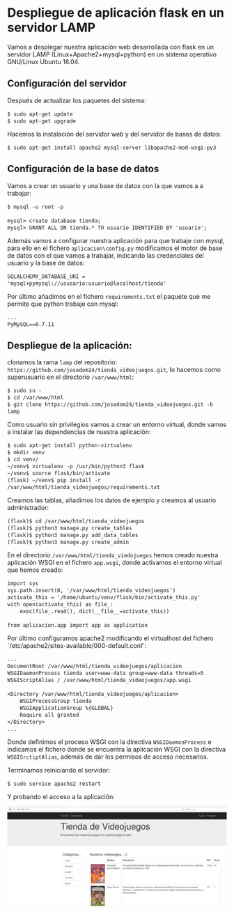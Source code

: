 # Despliegue de aplicación flask en un servidor LAMP

Vamos a desplegar nuestra aplicación web desarrollada con flask en un servidor LAMP (Linux+Apache2+mysql+python) en un sistema operativo GNU/Linux Ubuntu 16.04.

## Configuración del servidor 

Después de actualizar los paquetes del sistema:

	$ sudo apt-get update
	$ sudo apt-get upgrade

Hacemos la instalación del servidor web y del servidor de bases de datos:

	$ sudo apt-get install apache2 mysql-server libapache2-mod-wsgi-py3

## Configuración de la base de datos

Vamos a crear un usuario y una base de datos con la que vamos a a trabajar:

	$ mysql -u root -p

	mysql> create database tienda;
	mysql> GRANT ALL ON tienda.* TO usuario IDENTIFIED BY 'usuario';


Además vamos a configurar nuestra aplicación para que trabaje con mysql, para ello en el fichero `aplicacion\config.py` modificamos el motor de base de datos con el que vamos a trabajar, indicando las credenciales del usuario y la base de datos:

	SQLALCHEMY_DATABASE_URI = 'mysql+pymysql://ususario:usuario@localhost/tienda'

Por último añadimos en el fichero `requirements.txt` el paquete que me permite que python trabaje con mysql:

	...
	PyMySQL==0.7.11

## Despliegue de la aplicación:

clonamos la rama `lamp` del repositorio: `https://github.com/josedom24/tienda_videojuegos.git`, lo hacemos como superusuario en el directorio `/var/www/html`:

	$ sudo su -
	$ cd /var/www/html
	$ git clone https://github.com/josedom24/tienda_videojuegos.git -b lamp

Como usuario sin privilegios vamos a crear un entorno virtual, donde vamos a instalar las dependencias de nuestra aplicación:

	$ sudo apt-get install python-virtualenv
	$ mkdir venv
	$ cd venv/
	~/venv$ virtualenv -p /usr/bin/python3 flask
	~/venv$ source flask/bin/activate
	(flask) ~/venv$ pip install -r /var/www/html/tienda_videojuegos/requirements.txt 

Creamos las tablas, añadimos los datos de ejemplo y creamos al usuario administrador:

	(flask)$ cd /var/www/html/tienda_videojuegos
	(flask)$ python3 manage.py create_tables
	(flask)$ python3 manage.py add_data_tables
	(flask)$ python3 manage.py create_admin


En el directorio `/var/www/html/tienda_viedojuegos` hemos creado nuestra aplicación WSGI en el fichero `app.wsgi`, donde activamos el entorno virtual que hemos creado:

	import sys
	sys.path.insert(0, '/var/www/html/tienda_videojuegos')
	activate_this = '/home/ubuntu/venv/flask/bin/activate_this.py'
	with open(activate_this) as file_:
	    exec(file_.read(), dict(__file__=activate_this))	

	from aplicacion.app import app as application	
	
	
Por último configuramos apache2 modificando el virtualhost del fichero ˋ/etc/apache2/sites-available/000-default.conf`:

	...
	DocumentRoot /var/www/html/tienda_videojuegos/aplicacion
    WSGIDaemonProcess tienda user=www-data group=www-data threads=5
    WSGIScriptAlias / /var/www/html/tienda_videojuegos/app.wsgi

    <Directory /var/www/html/tienda_videojuegos/aplicacion>
        WSGIProcessGroup tienda
        WSGIApplicationGroup %{GLOBAL}
        Require all granted
    </Directory>
    ...

Donde definimos el proceso WSGI con la directiva `WSGIDaemonProcess` e indicamos el fichero donde se encuentra la aplicación WSGI con la directiva `WSGISrctiptAlias`, además de dar los permisos de acceso necesarios.

Terminamos reiniciando el servidor:

	$ sudo service apache2 restart

Y probando el acceso a la aplicación:

![web](img/web.png)